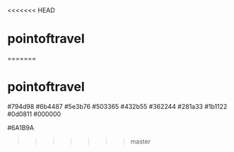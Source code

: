 <<<<<<< HEAD
# pointoftravel
=======
# pointoftravel

#794d98
#6b4487
#5e3b76
#503365
#432b55
#362244
#281a33
#1b1122
#0d0811
#000000

#6A1B9A
>>>>>>> master
